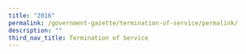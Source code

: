 ```yaml
---
title: "2016"
permalink: /government-gazette/termination-of-service/permalink/
description: ""
third_nav_title: Termination of Service
---
```

